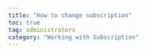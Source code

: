 ```yaml
---
title: "How to change subscription"
toc: true
tag: administrators
category: "Working with Subscription"
---
```

